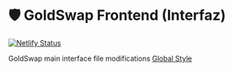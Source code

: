 # 🛡️ GoldSwap Frontend (Interfaz)

[![Netlify Status](https://api.netlify.com/api/v1/badges/1bfd9410-4f0f-420a-a1f8-19396d57e4a0/deploy-status)](https://app.netlify.com/sites/goldswapfinance/deploys)

GoldSwap main interface file modifications [Global Style](src/style/Global.tsx)
